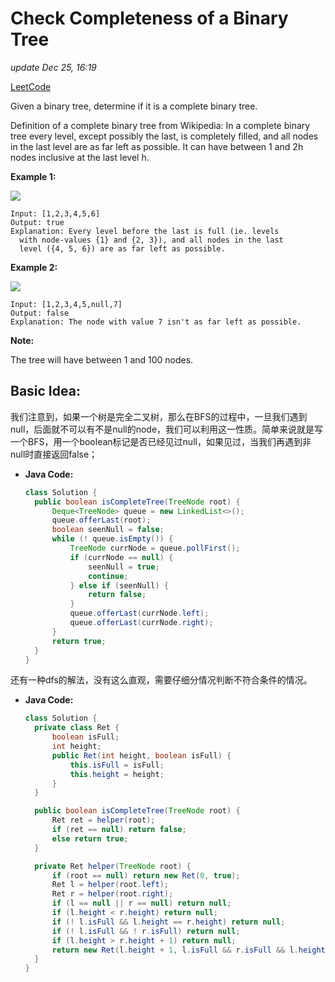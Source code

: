 # Check Completeness of a Binary Tree

_update Dec 25, 16:19_

[LeetCode](https://leetcode.com/problems/check-completeness-of-a-binary-tree/)

Given a binary tree, determine if it is a complete binary tree.

Definition of a complete binary tree from Wikipedia: In a complete binary tree every level, except possibly the last, is completely filled, and all nodes in the last level are as far left as possible. It can have between 1 and 2h nodes inclusive at the last level h.

**Example 1:**

![](https://assets.leetcode.com/uploads/2018/12/15/complete-binary-tree-1.png)

```text
Input: [1,2,3,4,5,6]
Output: true
Explanation: Every level before the last is full (ie. levels
  with node-values {1} and {2, 3}), and all nodes in the last
  level ({4, 5, 6}) are as far left as possible.
```

**Example 2:**

![](https://assets.leetcode.com/uploads/2018/12/15/complete-binary-tree-2.png)

```text
Input: [1,2,3,4,5,null,7]
Output: false
Explanation: The node with value 7 isn't as far left as possible.
```

**Note:**

The tree will have between 1 and 100 nodes.

## Basic Idea:

我们注意到，如果一个树是完全二叉树，那么在BFS的过程中，一旦我们遇到null，后面就不可以有不是null的node，我们可以利用这一性质。简单来说就是写一个BFS，用一个boolean标记是否已经见过null，如果见过，当我们再遇到非null时直接返回false；

* **Java Code:**

  ```java
  class Solution {
    public boolean isCompleteTree(TreeNode root) {
        Deque<TreeNode> queue = new LinkedList<>();
        queue.offerLast(root);
        boolean seenNull = false;
        while (! queue.isEmpty()) {
            TreeNode currNode = queue.pollFirst();
            if (currNode == null) {
                seenNull = true;
                continue;
            } else if (seenNull) {
                return false;
            } 
            queue.offerLast(currNode.left);
            queue.offerLast(currNode.right);
        }
        return true;
    }
  }
  ```

还有一种dfs的解法，没有这么直观，需要仔细分情况判断不符合条件的情况。

* **Java Code:**

  ```java
  class Solution {
    private class Ret {
        boolean isFull;
        int height;
        public Ret(int height, boolean isFull) {
            this.isFull = isFull;
            this.height = height;
        }
    }

    public boolean isCompleteTree(TreeNode root) {
        Ret ret = helper(root);
        if (ret == null) return false;
        else return true;
    }

    private Ret helper(TreeNode root) {
        if (root == null) return new Ret(0, true);
        Ret l = helper(root.left);
        Ret r = helper(root.right);
        if (l == null || r == null) return null;
        if (l.height < r.height) return null;
        if (! l.isFull && l.height == r.height) return null;
        if (! l.isFull && ! r.isFull) return null;
        if (l.height > r.height + 1) return null;
        return new Ret(l.height + 1, l.isFull && r.isFull && l.height == r.height);
    }
  }
  ```


